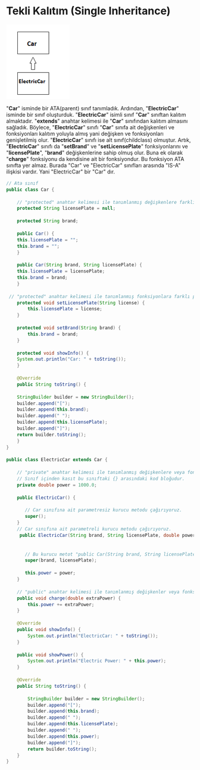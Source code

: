 # Tekli Kalıtım (Single Inheritance) 

![](figures/singleInheritance.png)

&quot;**Car**&quot; isminde bir ATA(parent) sınıf tanımladık. Ardından, &quot;**ElectricCar**&quot; isminde bir sınıf oluşturduk. &quot;**ElectricCar**&quot; isimli sınıf &quot;**Car**&quot; sınıftan kalıtım almaktadır. &quot;**extends**&quot; anahtar kelimesi ile &quot;**Car**&quot; sınıfından kalıtım almasını sağladık. Böylece, &quot;**ElectricCar**&quot; sınıfı &quot;**Car**&quot; sınıfa ait değişkenleri ve fonksiyonları kalıtım yoluyla almış yani değişken ve fonksiyonları genişletilmiş olur. &quot;**ElectricCar**&quot; sınıfı ise alt sınıf(childclass) olmuştur. Artık, &quot;**ElectricCar**&quot; sınıfı da &quot;**setBrand**&quot; ve &quot;**setLicensePlate**&quot; fonksiyonlarını ve &quot;**licensePlate**&quot;, &quot;**brand**&quot; değişkenlerine sahip olmuş olur. Buna ek olarak &quot;**charge**&quot; fonksiyonu da kendisine ait bir fonksiyondur. Bu fonksiyon ATA sınıfta yer almaz. Burada "Car" ve "ElectricCar" sınıfları arasında "IS-A" ilişkisi vardır. Yani  "ElectricCar" bir "Car" dır.

````java
// Ata sınıf
public class Car {

	// "protected" anahtar kelimesi ile tanımlanmış değişkenlere farklı paketlerden sadece kalıtım alan alt sınıflar erişebilir.
    protected String licensePlate = null;

    protected String brand;

    public Car() {
	this.licensePlate = "";
	this.brand = "";
    }

    public Car(String brand, String licensePlate) {
	this.licensePlate = licensePlate;
	this.brand = brand;
    }
    
 // "protected" anahtar kelimesi ile tanımlanmış fonksiyonlara farklı paketlerden sadece kalıtım alan alt sınıflar erişebilir.
    protected void setLicensePlate(String license) {
        this.licensePlate = license;
    }

    protected void setBrand(String brand) {
    	this.brand = brand;
    }

    protected void showInfo() {
	System.out.println("Car: " + toString());
    }

    @Override
    public String toString() {
	
	StringBuilder builder = new StringBuilder();
	builder.append("[");
	builder.append(this.brand);
	builder.append(" ");
	builder.append(this.licensePlate);
	builder.append("]");
	return builder.toString();
    }
}

public class ElectricCar extends Car {

	// "private" anahtar kelimesi ile tanımlanmış değişkenlere veya fonksiyonlara sadece sınıf içinden erişebilir.
	// Sınıf içinden kasıt bu sınıftaki {} arasındaki kod bloğudur.
	private double power = 1000.0;
    
	public ElectricCar() {
	
	   // Car sınıfına ait parametresiz kurucu metodu çağırıyoruz.
	   super();
	}
	// Car sınıfına ait parametreli kurucu metodu çağırıyoruz.	
     public ElectricCar(String brand, String licensePlate, double power) {
	
	
	   // Bu kurucu metot "public Car(String brand, String licensePlate)" kendisidir.
	   super(brand, licensePlate);
	
	   this.power = power;
	}

	// "public" anahtar kelimesi ile tanımlanmış değişkenler veya fonksiyonlar sınıf dışından çağrılabilir. Dışarıya açık demektedir.
	public void charge(double extraPower) {
		this.power += extraPower;
	}

	@Override
	public void showInfo() {
		System.out.println("ElectricCar: " + toString());
	}

	public void showPower() {
		System.out.println("Electric Power: " + this.power);
	}

	@Override
	public String toString() {
	
		StringBuilder builder = new StringBuilder();
		builder.append("[");
		builder.append(this.brand);
		builder.append(" ");
		builder.append(this.licensePlate);
		builder.append(" ");
		builder.append(this.power);
		builder.append("]");
		return builder.toString();
	}
}
````

